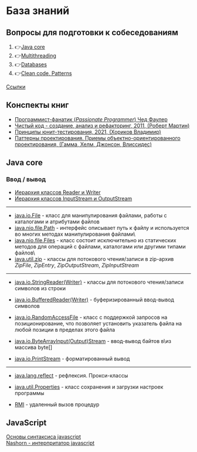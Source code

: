 # База знаний

## Вопросы для подготовки к собеседованиям

1. :point_right:[Java core](Assessment/1-java-core.md)
2. :point_right:[Multithreading](Assessment/2-multithreading.md)
3. :point_right:[Databases](Assessment/3-databases.md)
4. :point_right:[Clean code, Patterns](Assessment/4-patterns.md)

[Ссылки](links.md)

## Конспекты книг

- [Программист-фанатик (*Passionate Programmer*) Чед Фаулер](/book-summaries/passionate-programmer-chad-fowler.md)
- [Чистый код - создание, анализ и рефакторинг, 2011, (Роберт Мартин)](/book-summaries/clean-code-robert-martin.md)
- [Принципы юнит-тестирования, 2021, (Хориков Владимир)](/book-summaries/principles-ut-khorikov.md)
- [Паттерны проектирования. Приемы объектно-ориентированного проектирования, (Гамма, Хелм, Джонсон, Влиссидес)](/book-summaries/patterns-gof.md)

## Java core

### Ввод / вывод

- [Иерархия классов Reader и Writer](/IO/ClassHierarchyReaderWriter.PNG)
- [Иерархия классов InputStream и OutputStream](/IO/ClassHierarchyInputStreamOutputStream.PNG)

---

- [java.io.File](/IO/java.io.File.md) - класс для манипулирования файлами, работы с каталогами и атрибутами файлов 
- [java.nio.file.Path](/IO/java.nio.file.Path.md) - интерфейс описывает путь к файлу и используется во многих методах манипулирования файлами\
- [java.nio.file.Files](/IO/java.nio.file.Files.md) - класс состоит исключительно из статических методов для операций с файлами, каталогами или другими типами файлов\
- [java.util.zip](/IO/java.util.zip.md) - классы для потокового чтения/записи в zip-архив *ZipFile*, *ZipEntry*, *ZipOutputStream*, *ZipInputStream*

---

- [java.io.StringReader(Writer)](/IO/java.io.StringReaderWriter.md) - классы для потокового чтения/записи символов из строки

- [java.io.BufferedReader(Writer)](/IO/java.io.BufferedReaderWriter.md) - буферизированный ввод-вывод символов  

- [java.io.RandomAccessFile](/IO/java.io.RandomAccessFile.md) - класс с поддержкой запросов на позиционирование, что позволяет установить указатель файла на любой позиции в пределах этого файла  

- [java.io.ByteArrayInput(Output)Stream](/IO/java.io.ByteArrayByteArrayInputOutputStream.md) - ввод-вывод байтов в\из массива byte[]  

- [java.io.PrintStream](/IO/java.io.PrintStream.md) - форматированный вывод  

---

- [java.lang.reflect](/java.lang.reflect.md) - рефлексия. Прокси-классы  

- [java.util.Properties](java.util.Properties.md) - класс сохранения и загрузки настроек программы  

- [RMI](/RMI.md) - удаленный вызов процедур

## JavaScript

[Основы синтаксиса javascript](javascript/jsSyntax.md)  
[Nashorn - интерпритатор javascript](javascript/Nashorn.md)